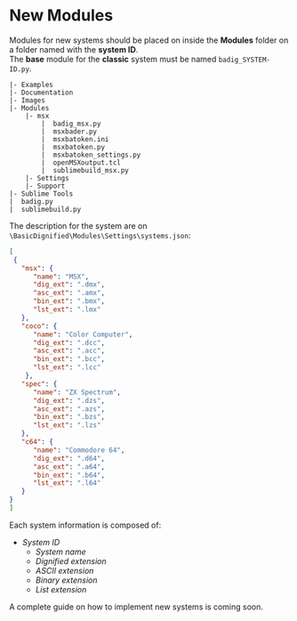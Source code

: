 # New Modules    Modules for new systems should be placed on inside the **Modules** folder on a folder named with the **system ID**.  The **base** module for the **classic** system must be named `badig_SYSTEM-ID.py`.    ```  |- Examples  |- Documentation  |- Images  |- Modules      |- msx          |  badig_msx.py          |  msxbader.py          |  msxbatoken.ini          |  msxbatoken.py          |  msxbatoken_settings.py          |  openMSXoutput.tcl          |  sublimebuild_msx.py      |- Settings      |- Support  |- Sublime Tools  |  badig.py  |  sublimebuild.py  ```    The description for the system are on `\BasicDignified\Modules\Settings\systems.json`:    ```json  [   {     "msx": {        "name": "MSX",        "dig_ext": ".dmx",        "asc_ext": ".amx",        "bin_ext": ".bmx",        "lst_ext": ".lmx"     },     "coco": {        "name": "Color Computer",        "dig_ext": ".dcc",        "asc_ext": ".acc",        "bin_ext": ".bcc",        "lst_ext": ".lcc"      },     "spec": {        "name": "ZX Spectrum",        "dig_ext": ".dzs",        "asc_ext": ".azs",        "bin_ext": ".bzs",        "lst_ext": ".lzs"     },     "c64": {        "name": "Commodore 64",        "dig_ext": ".d64",        "asc_ext": ".a64",        "bin_ext": ".b64",        "lst_ext": ".l64"     }  }  ]  ```    Each system information is composed of:  - *System ID*    - *System name*    - *Dignified extension*    - *ASCII extension*    - *Binary extension*    - *List extension*    A complete guide on how to implement new systems is coming soon.  